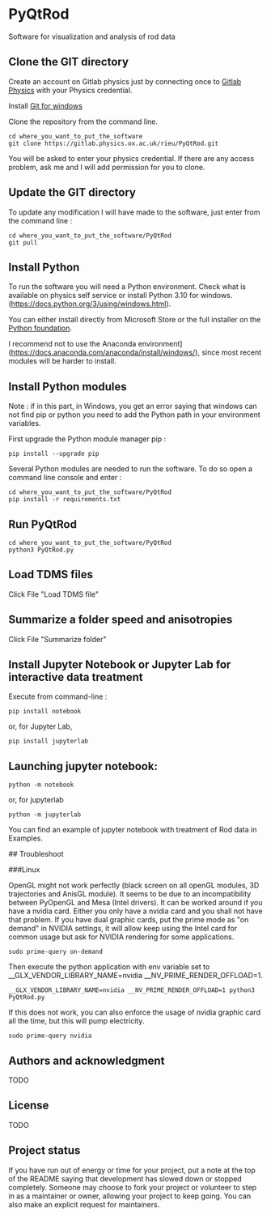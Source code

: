 # PyQtRod

Software for visualization and analysis of rod data


## Clone the GIT directory

Create an account on Gitlab physics just by connecting once to [Gitlab Physics](https://gitlab.physics.ox.ac.uk/) with your Physics credential.

Install [Git for windows](https://git-scm.com/book/en/v2/Getting-Started-Installing-Git)

Clone the repository from the command line.

```
cd where_you_want_to_put_the_software
git clone https://gitlab.physics.ox.ac.uk/rieu/PyQtRod.git
```

You will be asked to enter your physics credential. If there are any access problem, ask me and I will add permission for you to clone.

## Update the GIT directory

To update any modification I will have made to the software, just enter from the command line :

```
cd where_you_want_to_put_the_software/PyQtRod
git pull
```

## Install Python

To run the software you will need a Python environment. Check what is available on physics self service or install Python 3.10 for windows. (https://docs.python.org/3/using/windows.html).

You can either install directly from Microsoft Store or the full installer on the [Python foundation](https://www.python.org/downloads/).

I recommend not to use the Anaconda environment](https://docs.anaconda.com/anaconda/install/windows/), since most recent modules will be harder to install.

## Install Python modules

Note : if in this part, in Windows, you get an error saying that windows can not find pip or python you need to add the Python path in your environment variables.

First upgrade the Python module manager pip :
```
pip install --upgrade pip
```

Several Python modules are needed to run the software. To do so open a command line console and enter :

```
cd where_you_want_to_put_the_software/PyQtRod
pip install -r requirements.txt
```

## Run PyQtRod

```
cd where_you_want_to_put_the_software/PyQtRod
python3 PyQtRod.py
```

## Load TDMS files

Click File "Load TDMS file"

## Summarize a folder speed and anisotropies

Click File "Summarize folder"

## Install Jupyter Notebook or Jupyter Lab for interactive data treatment
Execute from command-line :
```
pip install notebook
```
or, for Jupyter Lab,

```
pip install jupyterlab
```

## Launching jupyter notebook:
```
python -m notebook
```

or, for jupyterlab
```
python -m jupyterlab
```

You can find an example of jupyter notebook with treatment of Rod data in Examples.

## Troubleshoot

###Linux

OpenGL might not work perfectly (black screen on all openGL modules, 3D trajectories and AnisGL module).
It seems to be due to an incompatibility between PyOpenGL and Mesa (Intel drivers). It can be worked around if you have a nvidia card.
Either you only have a nvidia card and you shall not have that problem. If you have dual graphic cards, put the prime mode as "on demand" in NVIDIA settings, it will allow keep using the Intel card for common usage but ask for NVIDIA rendering for some applications.
```
sudo prime-query on-demand
```
Then execute the python application with env variable set to __GLX_VENDOR_LIBRARY_NAME=nvidia __NV_PRIME_RENDER_OFFLOAD=1.
```
__GLX_VENDOR_LIBRARY_NAME=nvidia __NV_PRIME_RENDER_OFFLOAD=1 python3 PyQtRod.py
```
If this does not work, you can also enforce the usage of nvidia graphic card all the time, but this will pump electricity.
```
sudo prime-query nvidia
```

## Authors and acknowledgment
TODO
## License
TODO
## Project status
If you have run out of energy or time for your project, put a note at the top of the README saying that development has slowed down or stopped completely. Someone may choose to fork your project or volunteer to step in as a maintainer or owner, allowing your project to keep going. You can also make an explicit request for maintainers.
